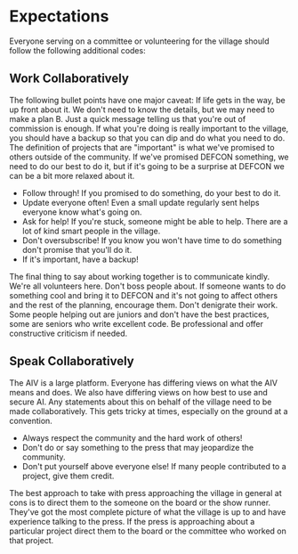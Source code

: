 # Expectations

Everyone serving on a committee or volunteering for the village should follow the following additional codes:

## Work Collaboratively

The following bullet points have one major caveat: If life gets in the way, be up front about it. We don't need to know the details, but we may need to make a plan B. Just a quick message telling us that you're out of commission is enough. If what you're doing is really important to the village, you should have a backup so that you can dip and do what you need to do. The definition of projects that are "important" is what we've promised to others outside of the community. If we've promised DEFCON something, we need to do our best to do it, but if it's going to be a surprise at DEFCON we can be a bit more relaxed about it. 

- Follow through! If you promised to do something, do your best to do it. 
- Update everyone often! Even a small update regularly sent helps everyone know what's going on.  
- Ask for help! If you're stuck, someone might be able to help. There are a lot of kind smart people in the village.
- Don't oversubscribe! If you know you won't have time to do something don't promise that you'll do it.
- If it's important, have a backup!

The final thing to say about working together is to communicate kindly. We're all volunteers here. Don't boss people about. If someone wants to do something cool and bring it to DEFCON and it's not going to affect others and the rest of the planning, encourage them. Don't denigrate their work. Some people helping out are juniors and don't have the best practices, some are seniors who write excellent code. Be professional and offer constructive criticism if needed.

## Speak Collaboratively

The AIV is a large platform. Everyone has differing views on what the AIV means and does. We also have differing views on how best to use and secure AI. Any statements about this on behalf of the village need to be made collaboratively. This gets tricky at times, especially on the ground at a convention.

- Always respect the community and the hard work of others!
- Don't do or say something to the press that may jeopardize the community. 
- Don't put yourself above everyone else! If many people contributed to a project, give them credit.

The best approach to take with press approaching the village in general at cons is to direct them to the someone on the board or the show runner. They've got the most complete picture of what the village is up to and have experience talking to the press. If the press is approaching about a particular project direct them to the board or the committee who worked on that project.